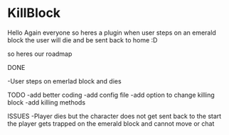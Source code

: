 # KillBlock

Hello Again everyone so heres a plugin when user steps on an emerald block the user will die and be sent back to home :D

so heres our roadmap

DONE

-User steps on emerlad block and dies

TODO
-add better coding
-add config file
-add option to change killing block
-add killing methods

ISSUES
-Player dies but the character does not get sent back to the start the player gets trapped
on the emerald block and cannot move or chat
